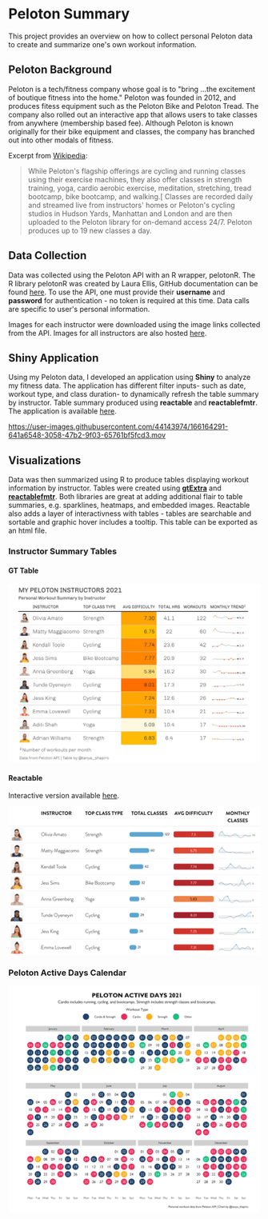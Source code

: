# Peloton Summary

This project provides an overview on how to collect personal Peloton data to create and summarize one's own workout information.

## Peloton Background

Peloton is a tech/fitness company whose goal is to "bring ...the excitement of boutique fitness into the home." Peloton was founded in 2012, and produces fitess equipment such as the Peloton Bike and Peloton Tread. The company also rolled out an interactive app that allows users to take classes from anywhere (membership based fee). Although Peloton is known originally for their bike equipment and classes, the company has branched out into other modals of fitness.

Excerpt from [Wikipedia](https://en.wikipedia.org/wiki/Peloton_(exercise_equipment_company)):

> While Peloton's flagship offerings are cycling and running classes using their exercise machines, they also offer classes in strength training, yoga, cardio aerobic exercise, meditation, stretching, tread bootcamp, bike bootcamp, and walking.[ Classes are recorded daily and streamed live from instructors' homes or Peloton's cycling studios in Hudson Yards, Manhattan and London and are then uploaded to the Peloton library for on-demand access 24/7. Peloton produces up to 19 new classes a day.

## Data Collection

Data was collected using the Peloton API with an R wrapper, pelotonR. The R library pelotonR was created by Laura Ellis, GitHub documentation can be found [here](https://github.com/lgellis/pelotonR/tree/master/R). To use the API, one must provide their **username** and **password** for authentication - no token is required at this time. Data calls are specific to user's personal information.

Images for each instructor were downloaded using the image links collected from the API. Images for all instructors are also hosted [here](./images/instructors).


## Shiny Application 

Using my Peloton data, I developed an application using **Shiny** to analyze my fitness data. The application has different filter inputs- such as date, workout type, and class duration- to dynamically refresh the table summary by instructor. Table summary produced using **reactable** and **reactablefmtr**. The application is available [here](https://www.tanyashapiro.com/interactive-visuals/peloton-summary).

https://user-images.githubusercontent.com/44143974/166164291-641a6548-3058-47b2-9f03-65761bf5fcd3.mov




## Visualizations

Data was then summarized using R to produce tables displaying workout information by instructor. Tables were created using **[gtExtra](https://jthomasmock.github.io/gtExtras/)** and **[reactablefmtr](https://github.com/kcuilla/reactablefmtr)**. Both libraries are great at adding additional flair to table summaries, e.g. sparklines, heatmaps, and embedded images. Reactable also adds a layer of interactivness with tables - tables are searchable and sortable and graphic hover includes a tooltip. This table can be exported as an html file.


### Instructor Summary Tables

#### GT Table
![plot](./images/peloton-gt.jpeg)

#### Reactable
Interactive version available [here](https://www.tanyashapiro.com/interactive-visuals/peloton-summary).

![plot](./images/peloton-reactable.png)

### Peloton Active Days Calendar
![plot](./images/peloton_calendar.png)


